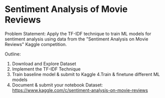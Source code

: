 # Sentiment Analysis of Movie Reviews

Problem Statement: Apply the TF-IDF technique to train ML models for sentiment analysis using data from the "Sentiment Analysis on Movie Reviews" Kaggle competition.

Outline:

1. Download and Explore Dataset
2. Implement the TF-IDF Technique
3. Train baseline model & submit to Kaggle
4.Train & finetune different ML models
5. Document & submit your notebook
Dataset: https://www.kaggle.com/c/sentiment-analysis-on-movie-reviews
